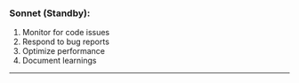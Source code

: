 ### **Sonnet (Standby):**
1. Monitor for code issues
2. Respond to bug reports
3. Optimize performance
4. Document learnings

---
